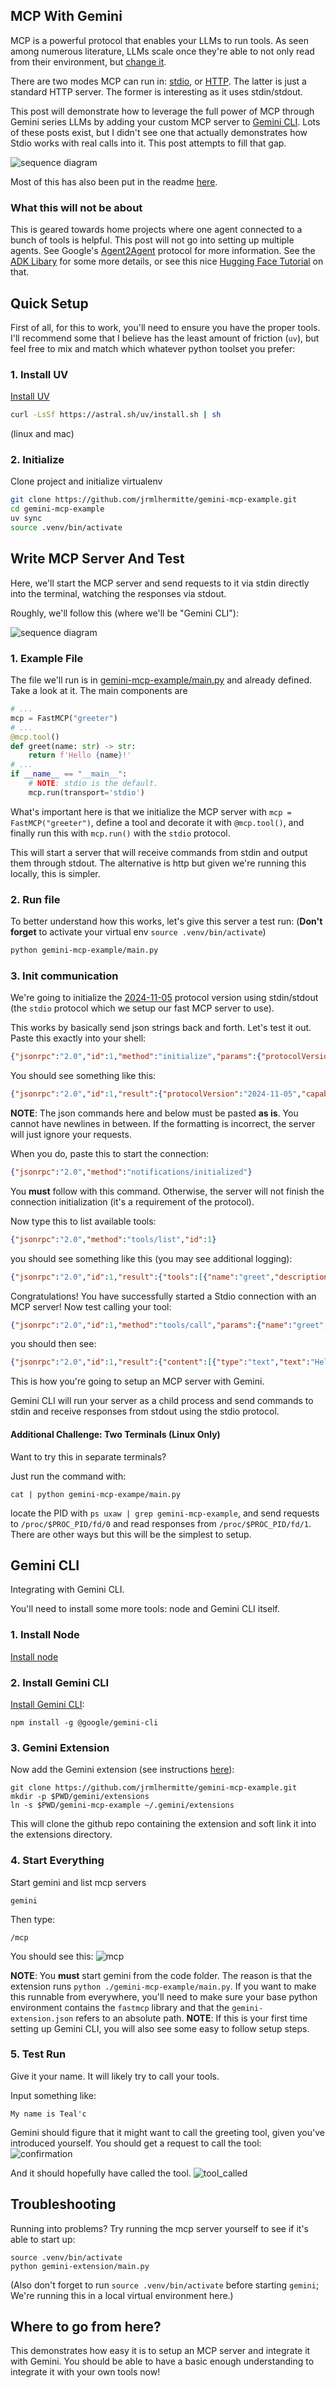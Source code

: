 ## MCP With Gemini

MCP is a powerful protocol that enables your LLMs to run tools. As seen among
numerous literature, LLMs scale once they're able to not only read from
their environment, but [change it](https://arxiv.org/pdf/2505.10361).

There are two modes MCP can run in: [stdio](https://modelcontextprotocol.io/docs/concepts/transports#standard-input%2Foutput-stdio), or [HTTP](https://modelcontextprotocol.io/docs/concepts/transports#streamable-http). The latter is just a standard HTTP server. The former is interesting as it uses stdin/stdout.


This post will demonstrate how to leverage the full power of MCP through Gemini series LLMs
by adding your custom MCP server to [Gemini CLI](https://blog.google/technology/developers/introducing-gemini-cli-open-source-ai-agent/).
Lots of these posts exist, but I didn't see one that actually demonstrates how Stdio works with real calls into it. This post attempts to fill that gap. 

![sequence diagram](/images/2025_07_04_gemini_graph.png)


Most of this has also been put in the readme [here](https://github.com/jrmlhermitte/gemini-mcp-example).

### What this will not be about

This is geared towards home projects where one agent connected to a bunch of tools is helpful.
This post will not go into setting up multiple agents. See Google's [Agent2Agent](https://developers.googleblog.com/en/a2a-a-new-era-of-agent-interoperability/) protocol for more information. See the [ADK Libary](https://google.github.io/adk-docs/) for some more details, or see this nice [Hugging Face Tutorial](https://huggingface.co/blog/tsadoq/agent2agent-and-mcp-tutorial) on that.


## Quick Setup
First of all, for this to work, you'll need to ensure you have the proper tools.
I'll recommend some that I believe has the least amount of friction (`uv`), but
feel free to mix and match which whatever python toolset you prefer:

### 1. Install UV

[Install UV](https://docs.astral.sh/uv/getting-started/installation/#installing-uv)

```bash
curl -LsSf https://astral.sh/uv/install.sh | sh
```

(linux and mac)

### 2. Initialize
Clone project and initialize virtualenv

```bash
git clone https://github.com/jrmlhermitte/gemini-mcp-example.git 
cd gemini-mcp-example
uv sync
source .venv/bin/activate
```

## Write MCP Server And Test

Here, we'll start the MCP server and send requests to it
via stdin directly into the terminal, watching the responses via stdout.

Roughly, we'll follow this (where we'll be "Gemini CLI"):

![sequence diagram](/images/2025_07_04_gemini_sequence.png)

### 1. Example File
The file we'll run is in [gemini-mcp-example/main.py](https://github.com/jrmlhermitte/gemini-mcp-example/blob/main/gemini-mcp-example/main.py) and already defined.
Take a look at it. The main components are 

```python
# ...
mcp = FastMCP("greeter")
# ...
@mcp.tool()
def greet(name: str) -> str:
    return f'Hello {name}!'
# ...
if __name__ == "__main__":
    # NOTE: stdio is the default.
    mcp.run(transport='stdio')
```

What's important here is that we initialize the MCP server with `mcp = FastMCP("greeter")`, define a tool and decorate it with `@mcp.tool()`,
and finally run this with `mcp.run()` with the `stdio` protocol.

This will start a server that will receive commands from stdin and output them
through stdout. The alternative is http but given we're running this locally,
this is simpler.

### 2. Run file

To better understand how this works, let's give this server a test run:
(**Don't forget** to activate your virtual env `source .venv/bin/activate`)

```bash
python gemini-mcp-example/main.py
```

### 3. Init communication

We're going to initialize the [2024-11-05](https://modelcontextprotocol.io/specification/2025-06-18/basic/lifecycle) protocol version using stdin/stdout (the `stdio` protocol which we setup our fast MCP server to use).

This works by basically send json strings back and forth. Let's test it out. Paste this exactly into your shell:

```json
{"jsonrpc":"2.0","id":1,"method":"initialize","params":{"protocolVersion":"2024-11-05","capabilities":{"roots":{"listChanged":true},"tools":{"listChanged":true},"sampling":{},"elicitation":{}},"clientInfo":{"name":"ExampleClient","title":"ExampleClientDisplayName","version":"1.0.0"}}}
```


You should see something like this:

```json
{"jsonrpc":"2.0","id":1,"result":{"protocolVersion":"2024-11-05","capabilities":{"experimental":{},"prompts":{"listChanged":false},"resources":{"subscribe":false,"listChanged":false},"tools":{"listChanged":false}},"serverInfo":{"name":"greeter","version":"1.10.1"}}}
```

**NOTE**: The json commands here and below must be pasted **as is**. You cannot have newlines in between. If the formatting is incorrect, the server will just ignore your requests.

When you do, paste this to start the connection:

```json
{"jsonrpc":"2.0","method":"notifications/initialized"}
```

You **must** follow with this command. Otherwise, the server will not finish the connection initialization (it's a requirement of the protocol).

Now type this to list available tools:

```json
{"jsonrpc":"2.0","method":"tools/list","id":1}
```

you should see something like this (you may see additional logging):

```json
{"jsonrpc":"2.0","id":1,"result":{"tools":[{"name":"greet","description":"","inputSchema":{"properties":{"name":{"title":"Name","type":"string"}},"required":["name"],"title":"greetArguments","type":"object"},"outputSchema":{"properties":{"result":{"title":"Result","type":"string"}},"required":["result"],"title":"greetOutput","type":"object"}}]}}
```

Congratulations! You have successfully started a Stdio connection with an MCP
server! Now test calling your tool:
```json
{"jsonrpc":"2.0","id":1,"method":"tools/call","params":{"name":"greet","arguments":{"name":"Teal'c"}}}
```

you should then see:
```json
{"jsonrpc":"2.0","id":1,"result":{"content":[{"type":"text","text":"Hello Teal'c!"}],"structuredContent":{"result":"Hello Teal'c!"},"isError":false}}
```

This is how you're going to setup an MCP server with Gemini.

Gemini CLI will run your server as a child process
and send commands to stdin and receive responses from stdout using the stdio protocol.

#### Additional Challenge: Two Terminals (Linux Only)
Want to try this in separate terminals?

Just run the command with:
```
cat | python gemini-mcp-exampe/main.py
```

locate the PID with `ps uxaw | grep gemini-mcp-example`, and
send requests to `/proc/$PROC_PID/fd/0` and read responses from
`/proc/$PROC_PID/fd/1`. There are other ways but this will be the simplest to setup.

## Gemini CLI
Integrating with Gemini CLI.

You'll need to install some more tools: node and Gemini CLI itself.

### 1. Install Node
[Install node](https://nodejs.org/en/download)

### 2. Install Gemini CLI
[Install Gemini CLI](https://github.com/google-gemini/gemini-cli?tab=readme-ov-file):

```
npm install -g @google/gemini-cli
```

### 3. Gemini Extension

Now add the Gemini extension (see instructions [here](https://github.com/google-gemini/gemini-cli/blob/main/docs/extension.md)):

```
git clone https://github.com/jrmlhermitte/gemini-mcp-example.git
mkdir -p $PWD/gemini/extensions
ln -s $PWD/gemini-mcp-example ~/.gemini/extensions
```

This will clone the github repo containing the extension and soft link it into the extensions directory.

### 4. Start Everything

Start gemini and list mcp servers

```
gemini
```

Then type:
```
/mcp
```

You should see this:
![mcp](/images/gemini_mcp_command.png)


**NOTE**: You **must** start gemini from the code folder. The reason is that the
extension runs `python ./gemini-mcp-example/main.py`. If you want to make this runnable from everywhere, you'll need to make sure your base python environment contains the `fastmcp` library and that the `gemini-extension.json` refers to an absolute path.
**NOTE**: If this is your first time setting up Gemini CLI, you will also see some easy to follow setup steps.

### 5. Test Run
Give it your name. It will likely try to call your tools.

Input something like:
```
My name is Teal'c
```

Gemini should figure that it might want to call the greeting tool, given you've introduced yourself. You should get a request to call the tool:
![confirmation](/images/greet_request.png)

And it should hopefully have called the tool.
![tool_called](/images/greet_tool_called.png)


## Troubleshooting

Running into problems? Try running the mcp server yourself to see if it's able to start up:

```
source .venv/bin/activate
python gemini-extension/main.py
```

(Also don't forget to run `source .venv/bin/activate` before starting `gemini`; We're running this in a local virtual environment here.)

## Where to go from here?

This demonstrates how easy it is to setup an MCP server and integrate it with Gemini. You should be able to have a basic enough understanding to integrate it with your own tools now!

